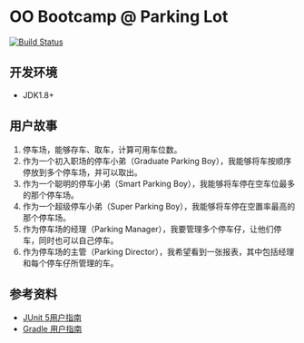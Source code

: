 # OO Bootcamp @ Parking Lot

[![Build Status](https://travis-ci.org/oo-bootcamp/parking-lot.svg?branch=master)](https://travis-ci.org/oo-bootcamp/parking-lot)
 

## 开发环境
 - JDK1.8+


## 用户故事
1. 停车场，能够存车、取车，计算可用车位数。
2. 作为一个初入职场的停车小弟（Graduate Parking Boy），我能够将车按顺序停放到多个停车场，并可以取出。
3. 作为一个聪明的停车小弟（Smart Parking Boy），我能够将车停在空车位最多的那个停车场。
4. 作为一个超级停车小弟（Super Parking Boy），我能够将车停在空置率最高的那个停车场。
5. 作为停车场的经理（Parking Manager），我要管理多个停车仔，让他们停车，同时也可以自己停车。
6. 作为停车场的主管（Parking Director），我希望看到一张报表，其中包括经理和每个停车仔所管理的车。


## 参考资料
- [JUnit 5用户指南](https://sjyuan.cc/junit5/user-guide-cn/)
- [Gradle 用户指南](https://docs.gradle.org/current/userguide/userguide.html)